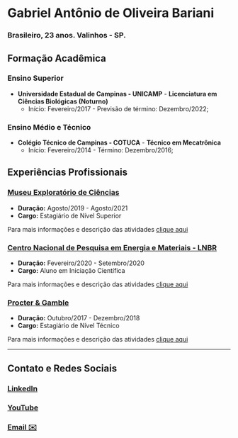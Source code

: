 # Gabriel Antônio de Oliveira Bariani
### Brasileiro, 23 anos. Valinhos - SP.

## Formação Acadêmica
### Ensino Superior 
- **Universidade Estadual de Campinas - UNICAMP** - **Licenciatura em Ciências Biológicas (Noturno)**
  - Início: Fevereiro/2017 - Previsão de término: Dezembro/2022;
   
### Ensino Médio e Técnico
- **Colégio Técnico de Campinas - COTUCA** - **Técnico em Mecatrônica**
  - Início: Fevereiro/2014 - Término: Dezembro/2016;

## Experiências Profissionais

### [Museu Exploratório de Ciências](/museu)
- **Duração:** Agosto/2019 - Agosto/2021
- **Cargo:** Estagiário de Nível Superior

Para mais informações e descrição das atividades [clique aqui](/museu)


### [Centro Nacional de Pesquisa em Energia e Materiais - LNBR](/cnpem)
- **Duração:** Fevereiro/2020 - Setembro/2020
- **Cargo:** Aluno em Iniciação Científica

Para mais informações e descrição das atividades [clique aqui](/cnpem)


### [Procter & Gamble](/peg)
- **Duração:** Outubro/2017 - Dezembro/2018
- **Cargo:** Estagiário de Nível Técnico

Para mais informações e descrição das atividades [clique aqui](/peg)

-----------------------

## Contato e Redes Sociais

### [LinkedIn](https://www.linkedin.com/in/gabriel-ant%C3%B4nio-de-oliveira-bariani/)
### [YouTube](https://www.youtube.com/user/gabrielbariani)
### [Email ✉️](mailto:gabrielbariani@gmail.com)
